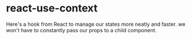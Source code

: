 # react-use-context
Here's a hook from React to manage our states more neatly and faster. we won't have to constantly pass our props to a child component.
